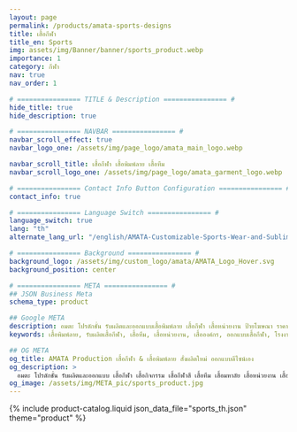 ```yaml
---
layout: page
permalink: /products/amata-sports-designs
title: เสื้อกีฬา
title_en: Sports
img: assets/img/Banner/banner/sports_product.webp
importance: 1
category: กีฬา
nav: true
nav_order: 1

# ================ TITLE & Description ================ #
hide_title: true
hide_description: true

# ================ NAVBAR ================ #
navbar_scroll_effect: true
navbar_logo_one: /assets/img/page_logo/amata_main_logo.webp

navbar_scroll_title: เสื้อกีฬา เสื้อพิมพ์ลาย เสื้อทีม
navbar_scroll_logo_one: /assets/img/page_logo/amata_garment_logo.webp

# ================ Contact Info Button Configuration ================ #
contact_info: true

# ================ Language Switch ================ #
language_switch: true
lang: "th"
alternate_lang_url: "/english/AMATA-Customizable-Sports-Wear-and-Sublimation-en/"

# ================ Background ================ #
background_logo: /assets/img/custom_logo/amata/AMATA_Logo_Hover.svg
background_position: center

# ================ META ================ #
## JSON Business Meta
schema_type: product

## Google META
description: อมตะ โปรดักชั่น รับผลิตและออกแบบเสื้อพิมพ์ลาย เสื้อกีฬา เสื้อหน่วยงาน ป้ายโฆษณา ราคาถูก ผลิตด่วน ส่งไว สร้างแบรนด์อย่างมืออาชีพ
keywords: เสื้อพิมพ์ลาย, รับผลิตเสื้อกีฬา, เสื้อทีม, เสื้อหน่วยงาน, เสื้อองค์กร, ออกแบบเสื้อกีฬา, โรงงานเสื้อ, ป้ายโฆษณา, ผลิตสื่อพิมพ์, เสื้อโปโล, เสื้อกีฬา, โรงงานผลิตเสื้อ, โรงพิมพ์, ผลิตเสื้อราคาถูก

## OG META
og_title: AMATA Production เสื้อกีฬา & เสื้อพิมพ์ลาย สั่งผลิตใหม่ ออกแบบดีไซน์เอง
og_description: > 
  อมตะ โปรดักชั่น รับผลิตและออกแบบ เสื้อกีฬา เสื้อกิจกรรม เสื้อกีฬาสี เสื้อทีม เสื้อมหาลัย เสื้อหน่วยงาน เสื้อองค์กร ยูนิฟอร์ม เสื้อพิมพ์ลาย งานปัก งานสกรีน ดีไซน์สุดล้ำ ไม่ซ้ำใคร
og_image: /assets/img/META_pic/sports_product.jpg
---
```

<!-- Load separate CSS file for better caching -->
<link rel="stylesheet" href="{{ '/assets/css/product-catalog.css' | relative_url }}">

{% include product-catalog.liquid 
  json_data_file="sports_th.json"
  theme="product"
%}